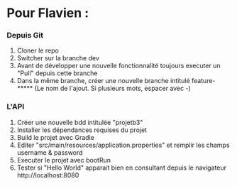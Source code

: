 # Pour Flavien :

### Depuis Git
1. Cloner le repo 
2. Switcher sur la branche dev
3. Avant de développer une nouvelle fonctionnalité toujours executer un "Pull" depuis cette branche
4. Dans la même branche, créer une nouvelle branche intitulé feature-***** (Le nom de l'ajout. Si plusieurs mots, espacer avec -)

### L'API
1. Créer une nouvelle bdd intitulée "projetb3"
2. Installer les dépendances requises du projet
3. Build le projet avec Gradle 
4. Editer "src/main/resources/application.properties" et remplir les champs username & password 
5. Executer le projet avec bootRun
6. Tester si "Hello World" apparait bien en consultant depuis le navigateur http://localhost:8080

